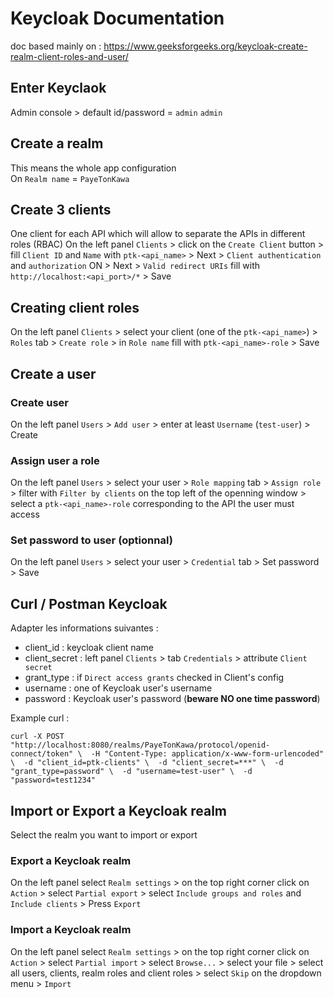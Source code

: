 # Keycloak Documentation
doc based mainly on : https://www.geeksforgeeks.org/keycloak-create-realm-client-roles-and-user/

## Enter Keyclaok
Admin console > default id/password = `admin` `admin`

## Create a realm
This means the whole app configuration  
On `Realm name` = `PayeTonKawa`

## Create 3 clients
One client for each API which will allow to separate the APIs in different roles (RBAC)
On the left panel `Clients` > click on the `Create Client` button > fill `Client ID` and `Name` with `ptk-<api_name>` > Next > `Client authentication` and `authorization` ON > Next > `Valid redirect URIs` fill with `http://localhost:<api_port>/*` > Save

## Creating client roles
On the left panel `Clients` > select your client (one of the `ptk-<api_name>`) > `Roles` tab > `Create role` > in `Role name` fill with `ptk-<api_name>-role` > Save

## Create a user
### Create user
On the left panel `Users` > `Add user` > enter at least `Username` (`test-user`) > Create
### Assign user a role
On the left panel `Users` > select your user > `Role mapping` tab > `Assign role` > filter with `Filter by clients` on the top left of the openning window > select a `ptk-<api_name>-role` corresponding to the API the user must access
### Set password to user (optionnal)
On the left panel `Users` > select your user > `Credential` tab > Set password > Save

## Curl / Postman Keycloak
Adapter les informations suivantes :
- client_id : keycloak client name
- client_secret : left panel `Clients` > tab `Credentials` > attribute `Client secret`
- grant_type : if `Direct access grants` checked in Client's config
- username : one of Keycloak user's username
- password : Keycloak user's password (**beware NO one time password**)

Example curl :  
```
curl -X POST "http://localhost:8080/realms/PayeTonKawa/protocol/openid-connect/token" \  -H "Content-Type: application/x-www-form-urlencoded" \  -d "client_id=ptk-clients" \  -d "client_secret=***" \  -d "grant_type=password" \  -d "username=test-user" \  -d "password=test1234"
```

## Import or Export a Keycloak realm
Select the realm you want to import or export
### Export a Keycloak realm
On the left panel select `Realm settings` > on the top right corner click on `Action` > select `Partial export` > select `Include groups and roles` and `Include clients` > Press `Export` 
### Import a Keycloak realm
On the left panel select `Realm settings` > on the top right corner click on `Action` > select `Partial import` > select `Browse...` > select your file > select all users, clients, realm roles and client roles > select `Skip` on the dropdown menu > `Import`  